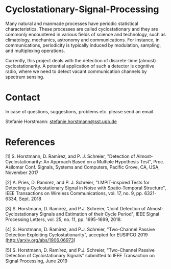 # Cyclostationary-Signal-Processing

Many natural and manmade processes have periodic statistical characteristics. These processes are called cyclostationary and they are commonly encountered in various fields of science and technology, such as climatology, mechanics, astronomy and communications. For instance, in communications, periodicity is typically induced by modulation, sampling, and multiplexing operations.

Currently, this project deals with the detection of discrete-time (almost) cyclostationarity. A potential application of such a detector is cognitive radio, where we need to detect vacant communication channels by spectrum sensing.

# Contact
In case of questions, suggestions, problems etc. please send an email.

Stefanie Horstmann: <stefanie.horstmann@sst.upb.de>

# References
\[1] S. Horstmann, D. Ramírez, and P. J. Schreier, "Detection of Almost-Cyclostationarity: An Approach Based on a Multiple Hypothesis Test", Proc. Asilomar Conf. Signals, Systems and Computers, Pacific Grove, CA, USA, November 2017

\[2] A. Pries, D. Ramírez, and P. J. Schreier, "LMPIT-inspired Tests for Detecting a Cyclostationary Signal in Noise with Spatio-Temporal Structure", IEEE Transactions on Wireless Communications, vol. 17, no. 9, pp. 6321-6334, Sept. 2018

\[3] S. Horstmann, D. Ramirez, and P.J. Schreier, "Joint Detection of Almost-Cyclostationary Signals and Estimation of their Cycle Period", IEEE Signal Processing Letters, vol. 25, no. 11, pp. 1695-1699, 2018.

\[4] S. Horstmann, D. Ramírez, and P.J. Schreier, "Two-Channel Passive Detection Exploiting Cyclostationarity", accepted for EUSIPCO 2019 (http://arxiv.org/abs/1906.06973)

\[5] S. Horstmann, D. Ramírez, and P.J. Schreier, "Two-Channel Passive Detection of Cyclostationary Signals" submitted to IEEE Transaction on Signal Processing, June 2019
